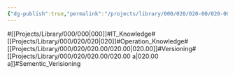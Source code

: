 ```yaml
---
{"dg-publish":true,"permalink":"/projects/library/000/020/020-00/020-00-a/","noteIcon":"0","created":"2024-02-22T13:56:10.281+09:00","updated":"2024-02-26T21:34:27.032+09:00"}
---
```


#[[Projects/Library/000/000\|000]]#IT_Knowledge#[[Projects/Library/000/020/020\|020]]#Operation_Knowledge#[[Projects/Library/000/020/020.00/020.00\|020.00]]#Versioning#[[Projects/Library/000/020/020.00/020.00 a\|020.00 a]]#Sementic_Verisioning


